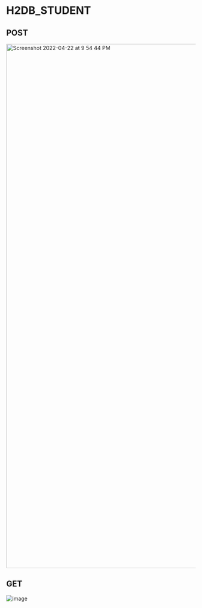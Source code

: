 # H2DB_STUDENT

## POST

<img width="1392" alt="Screenshot 2022-04-22 at 9 54 44 PM" src="https://user-images.githubusercontent.com/79074310/164757955-d255058c-7e79-48e2-9c21-676d9bcd40a7.png">

## GET

![image](https://user-images.githubusercontent.com/79074310/164758019-f9a17ae7-8c4a-4754-99be-6dbfc38b1aad.png)
